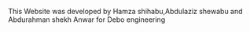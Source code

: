 This Website was developed by Hamza shihabu,Abdulaziz shewabu and Abdurahman shekh Anwar for Debo engineering